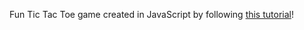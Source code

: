 Fun Tic Tac Toe game created in JavaScript by following [this tutorial](https://www.youtube.com/watch?v=Y-GkMjUZsmM)!